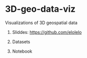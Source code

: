 # 3D-geo-data-viz
Visualizations of 3D geospatial data

1. Sliddes: https://github.com/elolelo

2. Datasets

3. Notebook
